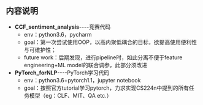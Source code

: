 ## 内容说明
- __CCF_sentiment_analysis__----竞赛代码
  - env：python3.6，pycharm
  - goal：第一次尝试使用OOP，以高内聚低耦合的目标，欲提高使用便利性与可维护性；
  - future work：后期发现，进行pipeline时，如此分离不便于feature engineering+ML model的联合调参，此部分须改进
- __PyTorch_forNLP__----PyTorch学习代码
  - env：python3.6+pytorch1.1，jupyter notebook
  - goal：按照官方tutorial学习pytorch，力求实现CS224n中提到的所有任务模型（eg：CLF、MIT、QA etc.）

